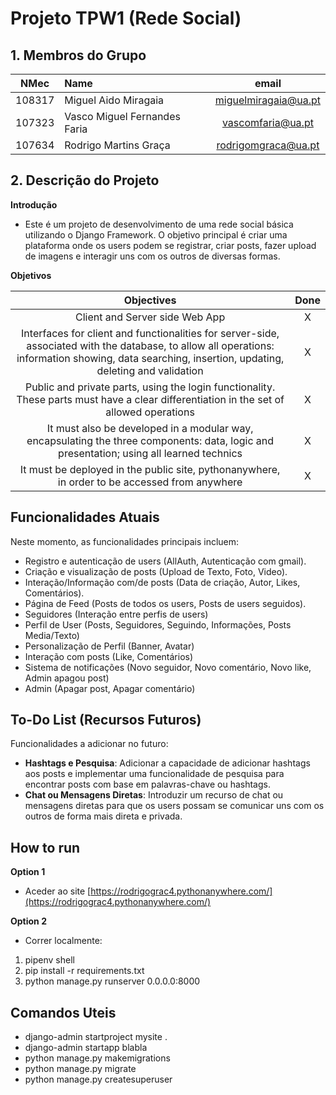 # Projeto TPW1 (Rede Social)

## 1. Membros do Grupo

| NMec | Name | email | 
|:---: |:---|:---:|
| 108317 | Miguel Aido Miragaia          | [miguelmiragaia@ua.pt](https://github.com/Miragaia)      |
| 107323 | Vasco Miguel Fernandes Faria  | [vascomfaria@ua.pt](https://github.com/Vasco-Faria)      |
| 107634 | Rodrigo Martins Graça         | [rodrigomgraca@ua.pt](https://github.com/rodrigograc4)   |

## 2. Descrição do Projeto
**Introdução**
- Este é um projeto de desenvolvimento de uma rede social básica utilizando o Django Framework. O objetivo principal é criar uma plataforma onde os users podem se registrar, criar posts, fazer upload de imagens e interagir uns com os outros de diversas formas.

**Objetivos**

| Objectives | Done |
|:---: |:---:|
| Client and Server side Web App| X |
| Interfaces for client and functionalities for server-side, associated with the database, to allow all operations: information showing, data searching, insertion, updating, deleting and validation| X |
| Public and private parts, using the login functionality. These parts must have a clear differentiation in the set of allowed operations| X |
| It must also be developed in a modular way, encapsulating the three components: data, logic and presentation; using all learned technics | X |
| It must be deployed in the public site, pythonanywhere, in order to be accessed from anywhere | X |

## Funcionalidades Atuais

Neste momento, as funcionalidades principais incluem:
- Registro e autenticação de users (AllAuth, Autenticação com gmail).
- Criação e visualização de posts (Upload de Texto, Foto, Video).
- Interação/Informação com/de posts (Data de criação, Autor, Likes, Comentários).
- Página de Feed (Posts de todos os users, Posts de users seguidos).
- Seguidores (Interação entre perfis de users)
- Perfil de User (Posts, Seguidores, Seguindo, Informações, Posts Media/Texto)
- Personalização de Perfil (Banner, Avatar)
- Interação com posts (Like, Comentários)
- Sistema de notificações (Novo seguidor, Novo comentário, Novo like, Admin apagou post)
- Admin (Apagar post, Apagar comentário)


## To-Do List (Recursos Futuros)

Funcionalidades a adicionar no futuro:
- **Hashtags e Pesquisa**: Adicionar a capacidade de adicionar hashtags aos posts e implementar uma funcionalidade de pesquisa para encontrar posts com base em palavras-chave ou hashtags.
- **Chat ou Mensagens Diretas**: Introduzir um recurso de chat ou mensagens diretas para que os users possam se comunicar uns com os outros de forma mais direta e privada.

## How to run
**Option 1**
- Aceder ao site [https://rodrigograc4.pythonanywhere.com/](https://rodrigograc4.pythonanywhere.com/)

**Option 2**
- Correr localmente:
1. pipenv shell
2. pip install -r requirements.txt
3. python manage.py runserver 0.0.0.0:8000

## Comandos Uteis
- django-admin startproject mysite .
- django-admin startapp blabla 
- python manage.py makemigrations
- python manage.py migrate
- python manage.py createsuperuser